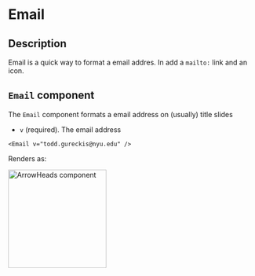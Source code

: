 # Email

## Description

Email is a quick way to format a email addres. In add a `mailto:` link and an icon.

## `Email` component

The `Email` component formats a email address on (usually) title slides

- `v` (required). The email address

```vue
<Email v="todd.gureckis@nyu.edu" />
```

Renders as:

<img src="/screenshots/email.png" alt="ArrowHeads component" width="200px" />
